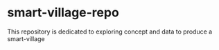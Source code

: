 # smart-village-repo
This repository is dedicated to exploring concept and data to produce a smart-village
